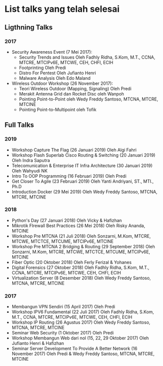 # List talks yang telah selesai

## Ligthning Talks

### 2017   
* Security Awareness Event (7 Mei 2017):   
  * Security Trends and Issues Oleh Fadhly Ridha, S.Kom, M.T., CCNA, MTCRE, MTCIPv6E, MTCWE, CEH, CHFI, ECIH   
  * Footprinting Oleh Predi   
  * Distro For Pentest Oleh Jufianto Henri   
  * Malware Analysis Oleh Edo Maland   
* Wireless Outdoor Workshop (26 November 2017):   
  * Teori Wireless Outdoor (Mapping, Signaling) Oleh Predi   
  * Merakit Antenna Grid dan Rocket Disc oleh Wanpoh   
  * Pointing Point-to-Point oleh Wedy Freddy Santoso, MTCNA, MTCRE, MTCINE   
  * Pointing Point-to-Multipoint oleh Tofik   


## Full Talks

### 2019   
* Workshop Capture The Flag (26 Januari 2019) Oleh Algi Fahri   
* Workshop Flash Superlab Cisco Routing & Switching (20 Januari 2019) Oleh Indra Saputra   
* Telecomunication & Enterprise IT Infra Architecture (30 Januari 2019) Oleh Wahyudi NK   
* Intro To OOP Programming (16 Februari 2019) Oleh Predi   
* Get Closer To Agile (23 Februari 2019) Oleh Yanti Andriyani, ST., MTI., Ph.D   
* Introduction Docker (29 Mei 2019) Oleh Wedy Freddy Santoso, MTCNA, MTCRE, MTCINE   

### 2018   
* Python's Day (27 Januari 2018) Oleh Vicky & Hafizhan   
* Mikrotik FIrewall Best Practices (26 Mei 2018) Oleh Risky Ananda, MTCINE   
* Workshop Pre MTCNA (21 Juli 2018) Oleh Sonzarni, M.Kom, MTCRE, MTCWE, MTCTCE, MTCUME, MTCIPv6E, MTCINE   
* Workshop Pre MTCNA 2 Bridging & Routing (29 September 2018) Oleh Sonzarni, M.Kom, MTCRE, MTCWE, MTCTCE, MTCUME, MTCIPv6E, MTCINE   
* Fiber Optic (20 Oktober 2018) Oleh Ferly Ferizal & Yohanes   
* Digital Forensics (27 Oktober 2018) Oleh Fadhly Ridha, S.Kom, M.T., CCNA, MTCRE, MTCIPv6E, MTCWE, CEH, CHFI, ECIH   
* Virtualization Server (8 Desember 2018) Oleh Wedy Freddy Santoso, MTCNA, MTCRE, MTCINE

### 2017
* Membangun VPN Sendiri (15 April 2017) Oleh Predi   
* Workshop IPV6 Fundamental (22 Juli 2017) Oleh Fadhly Ridha, S.Kom, M.T., CCNA, MTCRE, MTCIPv6E, MTCWE, CEH, CHFI, ECIH   
* Workshop IP Routing (26 Agustus 2017) Oleh Wedy Freddy Santoso, MTCNA, MTCRE, MTCINE   
* Seminar Web Security (1 Oktober 2017) Oleh Predi   
* Workshop Membangun Web dari nol (15, 22, 29 Oktober 2017) Oleh Jufianto Henri & Hafizhan   
* Seminar Server Development To Provide A Better Network (16 November 2017) Oleh Predi & Wedy Freddy Santoso, MTCNA, MTCRE, MTCINE   

